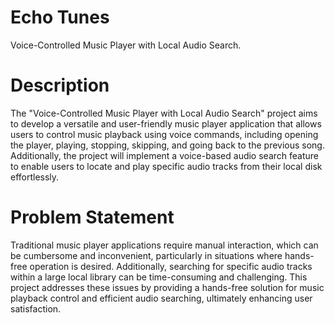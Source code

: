 # Echo Tunes

Voice-Controlled Music Player with Local Audio Search.

# Description

The "Voice-Controlled Music Player with Local Audio Search" project aims to 
develop a versatile and user-friendly music player application that allows 
users to control music playback using voice commands, including opening 
the player, playing, stopping, skipping, and going back to the previous song. 
Additionally, the project will implement a voice-based audio search feature to 
enable users to locate and play specific audio tracks from their local disk 
effortlessly.

# Problem Statement 

Traditional music player applications require manual interaction, which can be cumbersome and inconvenient, particularly in situations where hands-free operation is desired. Additionally, searching for specific audio tracks within a large local library can be time-consuming and challenging. This project addresses these issues by providing a hands-free solution for music playback control and efficient audio searching, ultimately enhancing user satisfaction.
